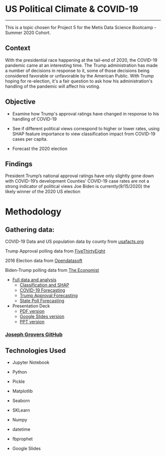 # **US Political Climate & COVID-19**

---

This is a topic chosen for Project 5 for the Metis Data Science Bootcamp - Summer 2020 Cohort.

## Context

With the presidential race happening at the tail-end of 2020, the COVID-19 pandemic came at an interesting time. The Trump administration has made a number of decisions in response to it, some of those decisions being considered favorable or unfavorable by the American Public. With Trump hoping for re-election, it's a fair question to ask how his administration's handling of the pandemic will affect his voting.

## Objective

- Examine how Trump's approval ratings have changed in response to his handling of COVID-19

- See if different political views correspond to higher or lower rates, using SHAP feature importance to view classification impact from COVID-19 cases per capita.

- Forecast the 2020 election

## Findings
President Trump’s national approval ratings have only slightly gone down with COVID-19’s development
Counties’ COVID-19 case rates are not a strong indicator of political views
Joe Biden is currently(9/15/2020) the likely winner of the 2020 US election

# Methodology

## Gathering data:


COVID-19 Data and US population data by county from [usafacts.org](https://usafacts.org/visualizations/coronavirus-covid-19-spread-map/)

Trump Approval polling data from [FiveThirtyEight](https://projects.fivethirtyeight.com/polls/)

2016 Election data from [Opendatasoft](https://public.opendatasoft.com/explore/dataset/usa-2016-presidential-election-by-county/export/?disjunctive.state)

Biden-Trump polling data from [The Economist](https://projects.economist.com/us-2020-forecast/president)


* [Full data and analysis](data_and_analysis)
  * [Classification and SHAP](data_and_analysis/Project_5_-_Classification_and_SHAP.ipynb)
  * [COVID-19 Forecasting](data_and_analysis/Project_5_-_COVID-19_Forecasting.ipynb)
  * [Trump Approval Forecasting](data_and_analysis/Project_5_-_Trump_Approval_Forecasting.ipynb)
  * [State Poll Forecasting](data_and_analysis/Project_5_-_State_Poll_Forecasting.ipynb)
* Presentation Deck
  * [PDF version](presentation/JJoseph_Grovers_-_Project_5_-_Metis_-_COVID-19's_Impact_on_the_2020_Election.pdf.zip)
  * [Google Slides version](https://docs.google.com/presentation/d/1grTQekUg5QMcgZkKwHjAaX3ndhNPCObpMhiw25rp0gQ/edit?usp=sharing)
  * [PPT version](presentation/Joseph_Grovers_-_Project_5_-_Metis_-_COVID-19's_Impact_on_the_2020_Election.pptx.zip)

### [Joseph Grovers GitHub](https://github.com/josephgrovers)

## Technologies Used

* Jupyter Notebook

* Python

* Pickle

* Matplotlib

* Seaborn

* SKLearn

* Numpy

* datetime

* fbprophet

* Google Slides